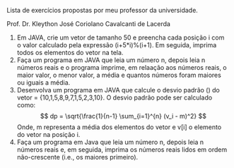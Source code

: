 Lista de exercícios propostas por meu professor da universidade.

Prof. Dr. Kleython José Coriolano Cavalcanti de Lacerda

1. Em JAVA, crie um vetor de tamanho 50 e preencha cada posição i com o valor calculado pela expressão (i+5*i)%(i+1). Em seguida, imprima todos os elementos do vetor na tela.
2. Faça um programa em JAVA que leia um número n, depois leia n números reais e o programa imprime, em relaação aos números reais, o maior valor, o menor valor, a média e quantos números foram maiores ou iguais a média.
3. Desenvolva um programa em JAVA que calcule o desvio padrão () do vetor = {10,1,5,8,9,7,1,5,2,3,10}. O desvio padrão pode ser calculado como: $$
dp = \sqrt{\frac{1}{n-1} \sum_{i=1}^{n} (v_i - m)^2}
$$
Onde, m representa a média dos elementos do vetor e v[i] o elemento do vetor na posição i.
4. Faça um programa em Java que leia um número n, depois leia n números reais e, em seguida, imprima os números reais lidos em ordem não-crescente (i.e., os maiores primeiro).

